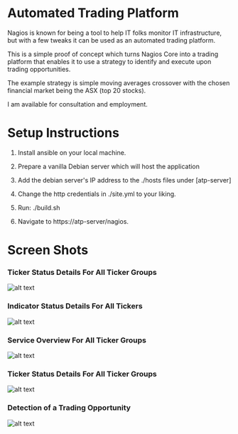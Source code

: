 # Automated Trading Platform

Nagios is known for being a tool to help IT folks monitor IT infrastructure, but with a few tweaks it can be used as an automated trading platform.

This is a simple proof of concept which turns Nagios Core into a trading platform that enables it to use a strategy to identify and execute upon trading opportunities.

The example strategy is simple moving averages crossover with the chosen financial market being the ASX (top 20 stocks).

I am available for consultation and employment. 

# Setup Instructions

1. Install ansible on your local machine.

2. Prepare a vanilla Debian server which will host the application

3. Add the debian server's IP address to the ./hosts files under [atp-server]

4. Change the http credentials in ./site.yml to your liking.

5. Run: ./build.sh

6. Navigate to https://atp-server/nagios.

# Screen Shots

### Ticker Status Details For All Ticker Groups

![alt text](https://github.com/danielneil/AutomatedTradingPlatform/screenshots/blob/main/ticker-status.JPG?raw=true)

### Indicator Status Details For All Tickers

![alt text](https://github.com/[username]/[reponame]/blob/[branch]/image.jpg?raw=true)

### Service Overview For All Ticker Groups

![alt text](https://github.com/[username]/[reponame]/blob/[branch]/image.jpg?raw=true)

### Ticker Status Details For All Ticker Groups

![alt text](https://github.com/[username]/[reponame]/blob/[branch]/image.jpg?raw=true)

### Detection of a Trading Opportunity 

![alt text](https://github.com/[username]/[reponame]/blob/[branch]/image.jpg?raw=true)
